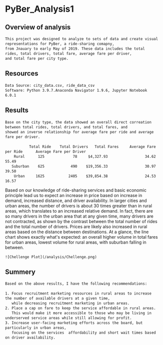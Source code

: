 # PyBer_Analysis1

## Overview of analysis
    This project was designed to analyze to sets of data and create visual representations for PyBer, a ride-sharing comapny,
    from Jnauary to early May of 2019. These data includes the total rides, total drivers, total fare, average fare per driver, 
    and total fare per city type.
## Resources
    Data Source: city_data.csv, ride_data_csv
    Software: Python 3.9.7.Anaconda Navigator 1.9.6, Jupyter Notebook 6.0.1
## Results
    Base on the city type, the data showed an overall direct correation between total rides, total drivers, and total fares, and
    showed an inverse relationship for average fare per ride and average fare per driver.
    
               Total Ride    Total Drivers   Total Fares     Average Fare per Ride      Average Fare per Driver
        Rural	   125	           78	  $4,327.93	                34.62	                  55.49
       Suburban	   625	          490	 $19,356.33	                30.97	                  39.50
        Urban	  1625	         2405	 $39,854.38	                24.53	                  16.57 
   

Based on our knowledge of ride-sharing services and basic economic principle lead us to expect an increase in price based on increase in demand, increased distance, and driver availability. In larger cities and urban areas, the number of drivers is about 30 times greater than in rural areas, which translates to an increased relative demand. In fact, there are so many drivers in the urban area that at any given time, many drivers are not contracted, as shown by the contrast between the total number of rides and the total number of drivers. Prices are likely also increased in rural areas based on the distance between destinations. At a glance, the line chart shows exactly what's expected: an overall higher volume in total fares for urban areas, lowest volume for rural areas, with suburban falling in  between.
   

    
    
   
    ![Chellenge Plot](/analysis/Chellenge.png)


## Summery
    Based on the above results, I have the following recommendations:

    1. Focus recruitment marketing resources in rural areas to increase the number of available drivers at a given time, 
       while decreasing recruitment marketing in urban areas.
    2. Place a cap on fare to keep the service affordable in rural areas. 
       This would make it more accessible to those who may be living in underserved service areas while still allowing for profit. 
    3. Increase user-facing marketing efforts across the board, but particularly in urban areas, 
       focusing on the services  affordability and short wait times based on driver availability.
